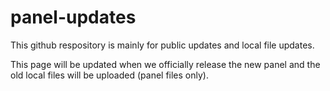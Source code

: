 # panel-updates
This github respository is mainly for public updates and local file updates.

This page will be updated when we officially release the new panel and the old local files will be uploaded (panel files only).
